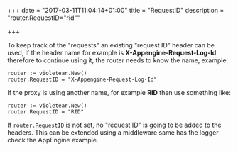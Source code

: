 +++
date = "2017-03-11T11:04:14+01:00"
title = "RequestID"
description = "router.RequestID=\"rid\""

+++

To keep track of the "requests" an existing "request ID" header can be used,
if the header name for example is **X-Appengine-Request-Log-Id** therefore to
continue using it, the router needs to know the name, example:

    router := violetear.New()
    router.RequestID = "X-Appengine-Request-Log-Id"

If the proxy is using another name, for example **RID** then use something like:

    router := violetear.New()
    router.RequestID = "RID"

If ``router.RequestID`` is not set, no "request ID" is going to be added to the
headers. This can be extended using a middleware same has the logger check the
AppEngine example.
